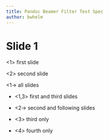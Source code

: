 ```yaml
---
title: Pandoc Beamer Filter Test Spec
author: bwhelm
---
```


# Slide 1

<1> first slide

<2> second slide

<1-> all slides

- <1,3> first and third slides

- <2-> second and following slides

- <3> third only

- <4> fourth only
